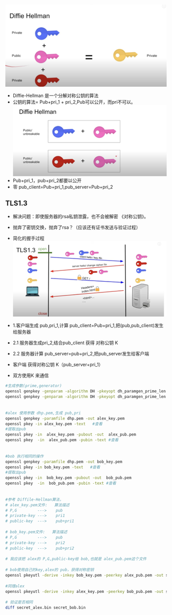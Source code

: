 ![Alt text](imgs/dh.png)
- Diffie-Hellman 是一个分解对称公钥的算法
- 公钥的算法= Pub+pri_1 + pri_2,Pub可以公开，而pri不可以。
![Alt text](imgs/dh1.png)
- Pub+pri_1，pub+pri_2都要以公开
- 零 pub_client=Pub+pri_1,pub_server=Pub+pri_2
## TLS1.3
- 解决问题：即使服务器的rsa私钥泄露，也不会被解密 《对称公钥》。
- 抛弃了密钥交换，抛弃了rsa？（应该还有证书发送与验证过程）
- 简化的握手过程
![Alt text](imgs/tls_1.3.png)

- 1.客户端生成 pub,pri_1,计算  pub_client=Pub+pri_1,把(pub,pub_client)发生给服务器
- 2.1 服务器生成pri_2,结合pub_client 获得 对称公钥 K
- 2.2 服务器计算 pub_server=pub+pri_2,把pub_server发生给客户端
- 客户端 获得对称公钥 K（pub_server+pri_1）
- 双方使用K 来通信



```sh
#生成参数(prime,generator)
openssl genpkey -genparam -algorithm DH -pkeyopt dh_paramgen_prime_len:1024 -text
openssl genpkey -genparam -algorithm DH -pkeyopt dh_paramgen_prime_len:1024 -out  dhp.pem


#alex 使用参数 dhp.pem,生成 pub,pri
openssl genpkey -paramfile dhp.pem -out alex_key.pem
openssl pkey -in alex_key.pem -text   #查看
#提取出pub
openssl pkey -in  alex_key.pem -pubout -out  alex_pub.pem
openssl pkey  -in  alex_pub.pem -pubin -text #查看


#bob 执行相同的操作
openssl genpkey -paramfile dhp.pem -out bob_key.pem
openssl pkey -in bob_key.pem -text   #查看
#提取出pub
openssl pkey -in  bob_key.pem -pubout -out  bob_pub.pem
openssl pkey  -in  bob_pub.pem -pubin -text #查看


#参考 Diffile-Hellman算法，
# alex_key.pem文件:   算法描述 
# P,G         --->    pub           
# private-key --->    pri1
# public-key  --->    pub+pri1

# bob_key.pem文件:   算法描述 
# P,G         --->    pub           
# private-key --->    pri2
# public-key  --->    pub+pri2

# 我应该把 alex的 P,G,public-key给 bob,也就是 alex_pub.pem这个文件

# bob使用自己的key,alex的 pub，获得对称密钥
openssl pkeyutl -derive -inkey bob_key.pem -peerkey alex_pub.pem -out secret_bob.bin

#同理alex
openssl pkeyutl -derive -inkey alex_key.pem -peerkey bob_pub.pem -out secret_alex.bin

# 验证是否相同
diff secret_alex.bin secret_bob.bin
```
